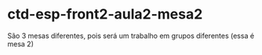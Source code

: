 # ctd-esp-front2-aula2-mesa2
São 3 mesas diferentes, pois será um trabalho em grupos diferentes (essa é mesa 2)
